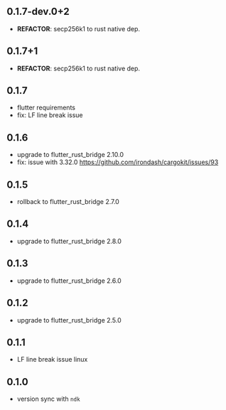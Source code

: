 ## 0.1.7-dev.0+2

 - **REFACTOR**: secp256k1 to rust native dep.

## 0.1.7+1

 - **REFACTOR**: secp256k1 to rust native dep.

## 0.1.7

- flutter requirements
- fix: LF line break issue

## 0.1.6

- upgrade to flutter_rust_bridge 2.10.0
- fix: issue with 3.32.0 https://github.com/irondash/cargokit/issues/93

## 0.1.5

- rollback to flutter_rust_bridge 2.7.0

## 0.1.4

- upgrade to flutter_rust_bridge 2.8.0

## 0.1.3

- upgrade to flutter_rust_bridge 2.6.0

## 0.1.2

- upgrade to flutter_rust_bridge 2.5.0

## 0.1.1

- LF line break issue linux

## 0.1.0

- version sync with `ndk`

